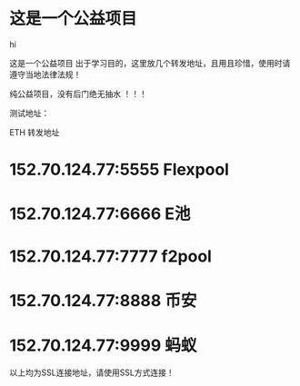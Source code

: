 # 这是一个公益项目
hi

这是一个公益项目
出于学习目的，这里放几个转发地址，且用且珍惜，使用时请遵守当地法律法规！ 


纯公益项目，没有后门绝无抽水 ！！！ 

测试地址：   

ETH 转发地址 

# 152.70.124.77:5555   Flexpool
# 152.70.124.77:6666   E池   
# 152.70.124.77:7777   f2pool 
# 152.70.124.77:8888   币安
# 152.70.124.77:9999   蚂蚁   


以上均为SSL连接地址，请使用SSL方式连接！ 


